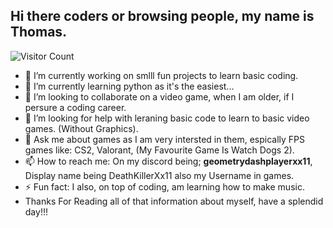 ## Hi there coders or browsing people, my name is Thomas.

![Visitor Count](https://profile-counter.glitch.me/{AllyOMara}/count.svg)

- 🔭 I’m currently working on smlll fun projects to learn basic coding.
- 🌱 I’m currently learning python as it's the easiest...
- 👯 I’m looking to collaborate on a video game, when I am older, if I persure a coding career. 
- 🤔 I’m looking for help with leraning basic code to learn to basic video games. (Without Graphics).
- 💬 Ask me about games as I am very intersted in them, espically FPS games like: CS2, Valorant, (My Favourite Game Is Watch Dogs 2).
- 📫 How to reach me: On my discord being; **geometrydashplayerxx11**, Display name being DeathKillerXx11 also my Username in games.
- ⚡ Fun fact: I also, on top of coding, am learning how to make music.
- Thanks For Reading all of that information about myself, have a splendid day!!!
